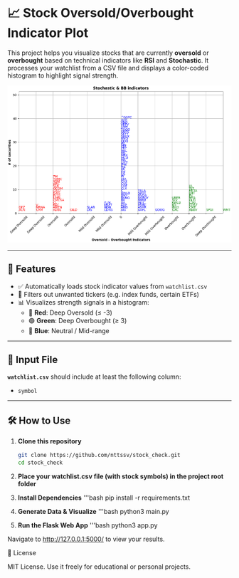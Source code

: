 # 📈 Stock Oversold/Overbought Indicator Plot

This project helps you visualize stocks that are currently **oversold** or **overbought** based on technical indicators like **RSI** and **Stochastic**. It processes your watchlist from a CSV file and displays a color-coded histogram to highlight signal strength.

![Example Chart](static/2025-08-07.png)

---

## 🚀 Features

- ✅ Automatically loads stock indicator values from `watchlist.csv`
- 🧹 Filters out unwanted tickers (e.g. index funds, certain ETFs)
- 📊 Visualizes strength signals in a histogram:
  - 🔴 **Red**: Deep Oversold (≤ -3)
  - 🟢 **Green**: Deep Overbought (≥ 3)
  - 🔵 **Blue**: Neutral / Mid-range

---

## 📂 Input File

**`watchlist.csv`** should include at least the following column:
- `symbol`

---

## 🛠️ How to Use

1. **Clone this repository**

   ```bash
   git clone https://github.com/nttssv/stock_check.git
   cd stock_check

2. **Place your watchlist.csv file (with stock symbols) in the project root folder**

3. **Install Dependencies**
	'''bash
	pip install -r requirements.txt

4. **Generate Data & Visualize**
	'''bash
	python3 main.py

5. **Run the Flask Web App**
	'''bash
	python3 app.py

Navigate to http://127.0.0.1:5000/ to view your results.

📄 License

MIT License. Use it freely for educational or personal projects.


